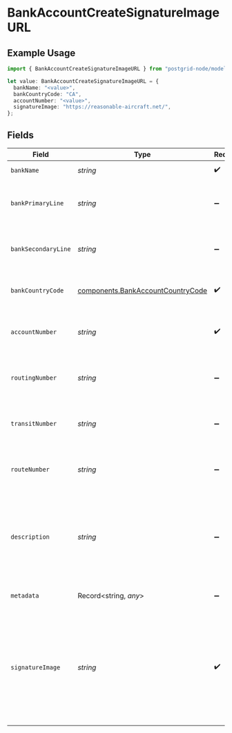 # BankAccountCreateSignatureImageURL

## Example Usage

```typescript
import { BankAccountCreateSignatureImageURL } from "postgrid-node/models/components";

let value: BankAccountCreateSignatureImageURL = {
  bankName: "<value>",
  bankCountryCode: "CA",
  accountNumber: "<value>",
  signatureImage: "https://reasonable-aircraft.net/",
};
```

## Fields

| Field                                                                                                     | Type                                                                                                      | Required                                                                                                  | Description                                                                                               |
| --------------------------------------------------------------------------------------------------------- | --------------------------------------------------------------------------------------------------------- | --------------------------------------------------------------------------------------------------------- | --------------------------------------------------------------------------------------------------------- |
| `bankName`                                                                                                | *string*                                                                                                  | :heavy_check_mark:                                                                                        | The name of the bank.                                                                                     |
| `bankPrimaryLine`                                                                                         | *string*                                                                                                  | :heavy_minus_sign:                                                                                        | The primary address line of the bank.                                                                     |
| `bankSecondaryLine`                                                                                       | *string*                                                                                                  | :heavy_minus_sign:                                                                                        | The secondary address line of the bank.                                                                   |
| `bankCountryCode`                                                                                         | [components.BankAccountCountryCode](../../models/components/bankaccountcountrycode.md)                    | :heavy_check_mark:                                                                                        | The country code of the bank.                                                                             |
| `accountNumber`                                                                                           | *string*                                                                                                  | :heavy_check_mark:                                                                                        | The account number of the bank account.                                                                   |
| `routingNumber`                                                                                           | *string*                                                                                                  | :heavy_minus_sign:                                                                                        | The routing number of the bank account (for US).                                                          |
| `transitNumber`                                                                                           | *string*                                                                                                  | :heavy_minus_sign:                                                                                        | The transit number of the bank account (for CA).                                                          |
| `routeNumber`                                                                                             | *string*                                                                                                  | :heavy_minus_sign:                                                                                        | The route number of the bank account (for CA).                                                            |
| `description`                                                                                             | *string*                                                                                                  | :heavy_minus_sign:                                                                                        | An optional string describing this resource. Will be visible in the API and the dashboard.                |
| `metadata`                                                                                                | Record<string, *any*>                                                                                     | :heavy_minus_sign:                                                                                        | See the section on Metadata.                                                                              |
| `signatureImage`                                                                                          | *string*                                                                                                  | :heavy_check_mark:                                                                                        | Link to signature image which PostGrid will download and apply to cheques created with this bank account. |